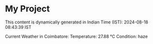 # My Project

This content is dynamically generated in Indian Time (IST): 2024-08-18 08:43:39 IST


Current Weather in Coimbatore:
Temperature: 27.88 °C
Condition: haze
